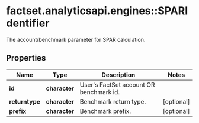 # factset.analyticsapi.engines::SPARIdentifier

The account/benchmark parameter for SPAR calculation.
## Properties
Name | Type | Description | Notes
------------ | ------------- | ------------- | -------------
**id** | **character** | User&#39;s FactSet account OR benchmark id. | 
**returntype** | **character** | Benchmark return type. | [optional] 
**prefix** | **character** | Benchmark prefix. | [optional] 


